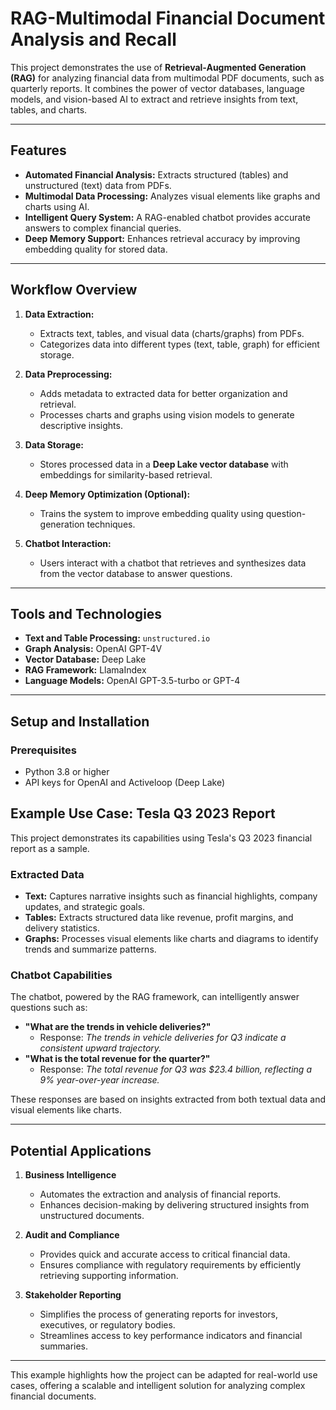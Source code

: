 # RAG-Multimodal Financial Document Analysis and Recall

This project demonstrates the use of **Retrieval-Augmented Generation (RAG)** for analyzing financial data from multimodal PDF documents, such as quarterly reports. It combines the power of vector databases, language models, and vision-based AI to extract and retrieve insights from text, tables, and charts.

---

## Features

- **Automated Financial Analysis:** Extracts structured (tables) and unstructured (text) data from PDFs.
- **Multimodal Data Processing:** Analyzes visual elements like graphs and charts using AI.
- **Intelligent Query System:** A RAG-enabled chatbot provides accurate answers to complex financial queries.
- **Deep Memory Support:** Enhances retrieval accuracy by improving embedding quality for stored data.

---

## Workflow Overview

1. **Data Extraction:**
   - Extracts text, tables, and visual data (charts/graphs) from PDFs.
   - Categorizes data into different types (text, table, graph) for efficient storage.

2. **Data Preprocessing:**
   - Adds metadata to extracted data for better organization and retrieval.
   - Processes charts and graphs using vision models to generate descriptive insights.

3. **Data Storage:**
   - Stores processed data in a **Deep Lake vector database** with embeddings for similarity-based retrieval.

4. **Deep Memory Optimization (Optional):**
   - Trains the system to improve embedding quality using question-generation techniques.

5. **Chatbot Interaction:**
   - Users interact with a chatbot that retrieves and synthesizes data from the vector database to answer questions.

---

## Tools and Technologies

- **Text and Table Processing:** `unstructured.io`
- **Graph Analysis:** OpenAI GPT-4V
- **Vector Database:** Deep Lake
- **RAG Framework:** LlamaIndex
- **Language Models:** OpenAI GPT-3.5-turbo or GPT-4

---

## Setup and Installation

### Prerequisites
- Python 3.8 or higher
- API keys for OpenAI and Activeloop (Deep Lake)


## Example Use Case: Tesla Q3 2023 Report

This project demonstrates its capabilities using Tesla's Q3 2023 financial report as a sample.

### Extracted Data
- **Text:** Captures narrative insights such as financial highlights, company updates, and strategic goals.
- **Tables:** Extracts structured data like revenue, profit margins, and delivery statistics.
- **Graphs:** Processes visual elements like charts and diagrams to identify trends and summarize patterns.

### Chatbot Capabilities
The chatbot, powered by the RAG framework, can intelligently answer questions such as:
- **"What are the trends in vehicle deliveries?"**
  - Response: *The trends in vehicle deliveries for Q3 indicate a consistent upward trajectory.*
- **"What is the total revenue for the quarter?"**
  - Response: *The total revenue for Q3 was $23.4 billion, reflecting a 9% year-over-year increase.*

These responses are based on insights extracted from both textual data and visual elements like charts.

---

## Potential Applications

1. **Business Intelligence**
   - Automates the extraction and analysis of financial reports.
   - Enhances decision-making by delivering structured insights from unstructured documents.

2. **Audit and Compliance**
   - Provides quick and accurate access to critical financial data.
   - Ensures compliance with regulatory requirements by efficiently retrieving supporting information.

3. **Stakeholder Reporting**
   - Simplifies the process of generating reports for investors, executives, or regulatory bodies.
   - Streamlines access to key performance indicators and financial summaries.

---

This example highlights how the project can be adapted for real-world use cases, offering a scalable and intelligent solution for analyzing complex financial documents.
